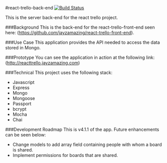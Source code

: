 #react-trello-back-end [![Build Status](https://travis-ci.org/jayzamazing/react-trello-back-end.svg?branch=master)](https://travis-ci.org/jayzamazing/react-trello-back-end)

This is the server back-end for the react trello project.

###Background
This is the back-end for the react-trello-front-end seen here: (https://github.com/jayzamazing/react-trello-front-end).

###Use Case
This application provides the API needed to access the data stored in Mongo.

###Prototype
You can see the application in action at the following link:
(http://reacttrello.jayzamazing.com)

###Technical
This project uses the following stack:
* Javascript
* Express
* Mongo
* Mongoose
* Passport
* bcrypt
* Mocha
* Chai

###Development Roadmap
This is v4.1.1 of the app. Future enhancements can be seen below:
* Change models to add array field containing people with whom a board is shared.
* Implement permissions for boards that are shared.
